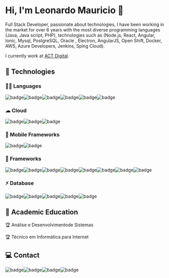 # Hi, I'm Leonardo Mauricio 👋
Full Stack Developer, passionate about technologies, I have been working in the market for over 6 years with the most diverse programming languages (Java, Java script, PHP), technologies such as (Node.js, React, Angular, Ionic, Mysql, PostgreSQL, Oracle , Electron, AngularJS, Open Shift, Docker, AWS, Azure Developers, Jenkins, Sping Cloud).

I currently work at <a href="https://actdigital.com/pt/">ACT Digital<a/>.


## 🚀 Technologies
  ### 👩‍💻 Languages
  ![badge](https://img.shields.io/badge/HTML5-E34F26?style=for-the-badge&logo=html5&logoColor=white)![badge](https://img.shields.io/badge/CSS-239120?&style=for-the-badge&logo=css3&logoColor=white)![badge](https://img.shields.io/badge/JavaScript-323330?style=for-the-badge&logo=javascript&logoColor=F7DF1E)![badge](https://img.shields.io/badge/Java-ED8B00?style=for-the-badge&logo=java&logoColor=white)![badge](https://img.shields.io/badge/PHP-777BB4?style=for-the-badge&logo=php&logoColor=white)![badge](https://img.shields.io/badge/TypeScript-007ACC?style=for-the-badge&logo=typescript&logoColor=white)
  ### ☁ Cloud
 ![badge](https://img.shields.io/badge/Amazon_AWS-232F3E?style=for-the-badge&logo=amazon-aws&logoColor=white)![badge](https://img.shields.io/badge/Heroku-430098?style=for-the-badge&logo=heroku&logoColor=white)![badge](https://img.shields.io/badge/Oracle-F80000?style=for-the-badge&logo=oracle&logoColor=black)
  ### 📱 Mobile Frameworks
  ![badge](https://img.shields.io/badge/Ionic-3880FF?style=for-the-badge&logo=ionic&logoColor=white)![badge](https://img.shields.io/badge/React_Native-20232A?style=for-the-badge&logo=react&logoColor=61DAFB)
  ### 🚀 Frameworks
  ![badge](https://img.shields.io/badge/Node.js-43853D?style=for-the-badge&logo=node-dot-js&logoColor=white)![badge](https://img.shields.io/badge/React-20232A?style=for-the-badge&logo=react&logoColor=61DAFB)![badge](https://img.shields.io/badge/Electron-2B2E3A?style=for-the-badge&logo=electron&logoColor=9FEAF9)![badge](https://img.shields.io/badge/Angular-DD0031?style=for-the-badge&logo=angular&logoColor=white)![badge](https://img.shields.io/badge/AngularJS-E23237?style=for-the-badge&logo=angularjs&logoColor=white)![badge](https://img.shields.io/badge/Bootstrap-563D7C?style=for-the-badge&logo=bootstrap&logoColor=white)![badge](https://img.shields.io/badge/Docker-2CA5E0?style=for-the-badge&logo=docker&logoColor=white)![badge](https://img.shields.io/badge/Spring-6DB33F?style=for-the-badge&logo=spring&logoColor=white)
 ### ⚡ Database
   ![badge](https://img.shields.io/badge/MySQL-00000F?style=for-the-badge&logo=mysql&logoColor=white)![badge](https://img.shields.io/badge/PostgreSQL-316192?style=for-the-badge&logo=postgresql&logoColor=white)![badge](https://img.shields.io/badge/MongoDB-4EA94B?style=for-the-badge&logo=mongodb&logoColor=white)![badge](https://img.shields.io/badge/redis-%23DD0031.svg?&style=for-the-badge&logo=redis&logoColor=white)![badge](https://img.shields.io/badge/rabbitmq-%23FF6600.svg?&style=for-the-badge&logo=rabbitmq&logoColor=white)

## :checkered_flag: Academic Education 
:trophy: Análise e Desenvolvimentode Sistemas

:trophy: Técnico em Informática para Internet

## 💻 Contact
<!--  Whats App-->
![badge](https://img.shields.io/badge/WhatsApp-25D366?style=for-the-badge&logo=whatsapp&logoColor=white)![badge](https://img.shields.io/badge/GitHub-100000?style=for-the-badge&logo=github&logoColor=white)![badge](https://img.shields.io/badge/GitLab-330F63?style=for-the-badge&logo=gitlab&logoColor=white)![badge](https://img.shields.io/badge/LinkedIn-0077B5?style=for-the-badge&logo=linkedin&logoColor=white)

